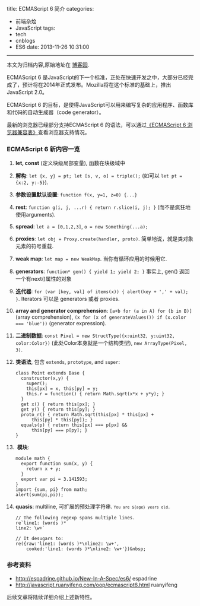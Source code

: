 title: ECMAScript 6 简介
categories:
  - 前端杂烩
  - JavaScript
tags:
  - tech
  - cnblogs
  - ES6
date: 2013-11-26 10:31:00
---

<div class="history-article">本文为归档内容,原始地址在 <a href="http://www.cnblogs.com/hustskyking/archive/2013/11/26/ES6-introduce.html" target="_blank">博客园</a>.</div>

<p>ECMAScript 6 是JavaScript的下一个标准，正处在快速开发之中，大部分已经完成了，预计将在2014年正式发布。Mozilla将在这个标准的基础上，推出JavaScript 2.0。</p>
<p>ECMAScript 6 的目标，是使得JavaScript可以用来编写复杂的应用程序、函数库和代码的自动生成器（code generator）。</p>
<p>最新的浏览器已经部分支持ECMAScript 6 的语法，可以通过<a href="http://kangax.github.io/es5-compat-table/es6/" target="_blank">《ECMAScript 6 浏览器兼容表》</a>查看浏览器支持情况。</p>
<h3>ECMAScript 6 新内容一览</h3>
<ol>
<li>
<p><strong>let, const</strong> (定义块级局部变量), 函数在块级域中</p>
</li>
<li>
<p><strong>解构</strong>: <code>let {x, y} = pt; let [s, v, o] = triple();</code> (如可以 <code>let pt = {x:2, y:-5}</code>).</p>
</li>
<li>
<p><strong>参数设置默认设置</strong>: <code>function f(x, y=1, z=0) {...}</code></p>
</li>
<li>
<p><strong>rest</strong>: <code>function g(i, j, ...r) { return r.slice(i, j); }</code> (而不是疯狂地使用arguments).</p>
</li>
<li>
<p><strong>spread</strong>: <code>let a = [0,1,2,3]</code>, <code>o = new Something(...a);</code></p>
</li>
<li>
<p><strong>proxies</strong>: <code>let obj = Proxy.create(handler, proto)</code>. 简单地说，就是类对象元素的符号重载.</p>
</li>
<li>
<p><strong>weak map</strong>: <code>let map = new WeakMap</code>. 当你有循环应用的时候用它.</p>
</li>
<li>
<p><strong>generators</strong>: <code>function* gen() { yield 1; yield 2; }</code> 事实上, gen() 返回一个有next()属性的对象</p>
</li>
<li>
<p><strong>迭代器</strong>: <code>for (var [key, val] of items(x)) { alert(key + ',' + val); }</code>. Iterators 可以是 generators 或者 proxies.</p>
</li>
<li>
<p><strong>array and generator comprehension</strong>: <code>[a+b for (a in A) for (b in B)]</code> (array comprehension), <code>(x for (x of generateValues()) if (x.color === 'blue'))</code> (generator expression).</p>
</li>
<li>
<p><strong>二进制数据</strong>: <code>const Pixel = new StructType({x:uint32, y:uint32, color:Color})</code> (此处Color本身就是一个结构类型), <code>new ArrayType(Pixel, 3)</code>.</p>
</li>
<li>
<p><strong>类语法</strong>, 包含 <code>extends</code>, <code>prototype</code>, and <code>super</code>:</p>

```
class Point extends Base {
  constructor(x,y) {
    super();
    this[px] = x, this[py] = y;
    this.r = function() { return Math.sqrt(x*x + y*y); }
  }
  get x() { return this[px]; }
  get y() { return this[py]; }
  proto_r() { return Math.sqrt(this[px] * this[px] +
      this[py] * this[py]); }
  equals(p) { return this[px] === p[px] &&
      this[py] === p[py]; }
}

```

</li>
<li>&nbsp;<strong>模块</strong>:

```
module math {
  export function sum(x, y) {
    return x + y;
  }
  export var pi = 3.141593;
}
import {sum, pi} from math;
alert(sum(pi,pi));

```



</li>
<li><strong>quasis</strong>: multiline, 可扩展的预处理字符串. <code><code>You are ${age} years old.</code></code>

```
// The following regexp spans multiple lines.
re`line1: (words )*
line2: \w+`

// It desugars to:
re({raw:'line1: (words )*\nline2: \w+',
    cooked:'line1: (words )*\nline2: \w+'})&nbsp;

```

</li>
</ol>
<h3>参考资料</h3>
<ul>
<li><a href="http://espadrine.github.io/New-In-A-Spec/es6/">http://espadrine.github.io/New-In-A-Spec/es6/</a> espadrine</li>
<li><a href="http://javascript.ruanyifeng.com/oop/ecmascript6.html">http://javascript.ruanyifeng.com/oop/ecmascript6.html</a> ruanyifeng</li>

</ul>
<p>后续文章将陆续详细介绍上述新特性。</p>

